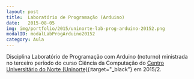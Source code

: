 ```yaml
---
layout: post
title:  Laboratório de Programação (Arduino)
date:   2015-08-05
img: img/portfolio/2015/uninorte-lab-prog-arduino-20152.png
modalID: modalLabProgArduino20152
category: Aula
---
```


Disciplina Laboratório de Programação com Arduino (noturno) ministrada no terceiro período do curso Ciência da Computação do [Centro Universitário do Norte (Uninorte)][uninorte]{:target="_black"} em 2015/2.


[uninorte]: http://uninorte.com.br/
